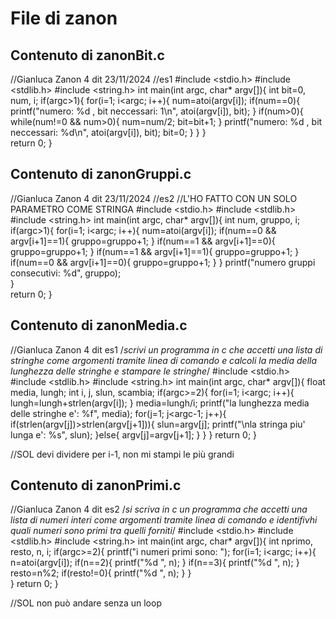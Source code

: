 # File di zanon

## Contenuto di zanonBit.c

//Gianluca Zanon 4 dit 23/11/2024
//es1
#include <stdio.h>
#include <stdlib.h>
#include <string.h>
int main(int argc, char* argv[]){
	int bit=0, num, i;
	if(argc>1){
		for(i=1; i<argc; i++){
		num=atoi(argv[i]);
		if(num==0){
			printf("numero: %d , bit neccessari: 1\n", atoi(argv[i]), bit);
		}
		if(num>0){
			while(num!=0 && num>0){
			num=num/2;
			bit=bit+1;
			}
			printf("numero: %d , bit neccessari: %d\n", atoi(argv[i]), bit);
			bit=0;
		}
		}
	}	
	return 0;
}

## Contenuto di zanonGruppi.c

//Gianluca Zanon 4 dit 23/11/2024
//es2
//L'HO FATTO CON UN SOLO PARAMETRO COME STRINGA
#include <stdio.h>
#include <stdlib.h>
#include <string.h>
int main(int argc, char* argv[]){
	int num, gruppo, i;
	if(argc>1){
		for(i=1; i<argc; i++){
			num=atoi(argv[i]);
			if(num==0 && argv[i+1]==1){
				gruppo=gruppo+1;
			}
			if(num==1 && argv[i+1]==0){
				gruppo=gruppo+1;
			}
			if(num==1 && argv[i+1]==1){
				gruppo=gruppo+1; 
			}
			if(num==0 && argv[i+1]==0){
				gruppo=gruppo+1;
			}
		}
		printf("numero gruppi consecutivi: %d", gruppo);	
	}	
	return 0;
}

## Contenuto di zanonMedia.c

//Gianluca Zanon 4 dit es1
/*scrivi un programma in c che accetti una lista di stringhe come argomenti 
tramite linea di comando e calcoli la media della lunghezza delle stringhe e stampare le stringhe*/
#include <stdio.h>
#include <stdlib.h>
#include <string.h>
int main(int argc, char* argv[]){
	float media, lungh;
	int i, j, slun, scambia;
	if(argc>=2){
		for(i=1; i<argc; i++){
			lungh=lungh+strlen(argv[i]);
		}
		media=lungh/i;
		printf("la lunghezza media delle stringhe e': %f", media);
		for(j=1; j<argc-1; j++){
			if(strlen(argv[j])>strlen(argv[j+1])){
				slun=argv[j];
				printf("\nla stringa piu' lunga e': %s", slun);
			}else{
				argv[j]=argv[j+1];
			}
		}
	}
	return 0;
}

//SOL devi dividere per i-1, non mi stampi le più grandi
## Contenuto di zanonPrimi.c

//Gianluca Zanon 4 dit es2
/*si scriva in c un programma che accetti una lista di numeri interi come argomenti tramite 
linea di comando e identifivhi quali numeri sono primi tra quelli forniti*/
#include <stdio.h>
#include <stdlib.h>
#include <string.h>
int main(int argc, char* argv[]){
	int nprimo, resto, n, i;
	if(argc>=2){
		printf("i numeri primi sono: ");
		for(i=1; i<argc; i++){
			n=atoi(argv[i]);
			if(n==2){
				printf("%d ", n);
			}
			if(n==3){
				printf("%d ", n);
			}
			resto=n%2;
			if(resto!=0){
				printf("%d ", n);
			}
		}	
	}
	return 0;
}

//SOL non può andare senza un loop
